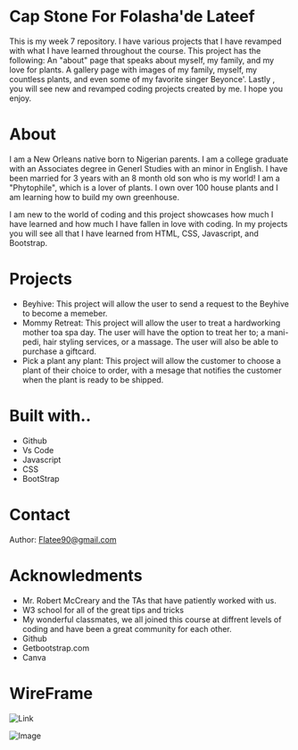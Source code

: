 # Cap Stone For Folasha'de Lateef
This is my week 7 repository. I have various projects that I have revamped with what I have learned throughout the course. This project has the following: An "about" page that speaks about myself, my family, and my love for plants. A gallery page with images of my family, myself, my countless plants, and even some of my favorite singer Beyonce'. Lastly , you will see new and revamped coding projects created by me. I hope you enjoy.
# About
I am a New Orleans native born to Nigerian parents. I am a college graduate with an Associates degree in Generl Studies with an minor in English. I have been married for 3 years with an 8 month old son who is my world! I am a "Phytophile", which is a lover of plants. I own over 100 house plants and I am learning how to build my own greenhouse. 

I am new to the world of coding and this project showcases how much I have learned and how much I have fallen in love with coding. In my projects you will see all that I have learned from HTML, CSS, Javascript, and Bootstrap. 
# Projects
* Beyhive: This project will allow the user to send a request to the Beyhive to become a memeber.
* Mommy Retreat: This project will allow the user to treat a hardworking mother toa spa day. The user will have the option to treat her to; a mani-pedi, hair styling services, or a massage. The user will also be able to purchase a giftcard.
* Pick a plant any plant: This project will allow the customer to choose a plant of their choice to order, with a mesage that notifies the customer when the plant is ready to be shipped.
# Built with..
* Github
* Vs Code
* Javascript
* CSS
* BootStrap
# Contact
Author: Flatee90@gmail.com
# Acknowledments 
* Mr. Robert McCreary and the TAs that have patiently worked with us.
* W3 school for all of the great tips and tricks
* My wonderful classmates, we all joined this course at diffrent levels of coding and have been a great community for each other.
* Github
* Getbootstrap.com
* Canva
# WireFrame
![Link](https://www.canva.com/design/DAGKabETNaU/DzjurT5BOIWmWwYmjfMnXA/edit?utm_content=DAGKabETNaU&utm_campaign=designshare&utm_medium=link2&utm_source=sharebutton)

![Image](https://res.cloudinary.com/dkyvfb3y2/image/upload/v1721154721/Screenshot_2024-07-15_160030_wf5rhz.png)

